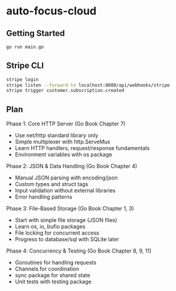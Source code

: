 # auto-focus-cloud

## Getting Started

```sh
go run main.go
```

## Stripe CLI

```sh
stripe login
stripe listen --forward-to localhost:8080/api/webhooks/stripe
stripe trigger customer.subscription.created
```

## Plan

Phase 1: Core HTTP Server (Go Book Chapter 7)

- Use net/http standard library only
- Simple multiplexer with http.ServeMux
- Learn HTTP handlers, request/response fundamentals
- Environment variables with os package

Phase 2: JSON & Data Handling (Go Book Chapter 4)

- Manual JSON parsing with encoding/json
- Custom types and struct tags
- Input validation without external libraries
- Error handling patterns

Phase 3: File-Based Storage (Go Book Chapter 1, 3)

- Start with simple file storage (JSON files)
- Learn os, io, bufio packages
- File locking for concurrent access
- Progress to database/sql with SQLite later

Phase 4: Concurrency & Testing (Go Book Chapter 8, 9, 11)

- Goroutines for handling requests
- Channels for coordination
- sync package for shared state
- Unit tests with testing package
